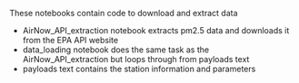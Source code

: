 These notebooks contain code to download and extract data 
- AirNow_API_extraction notebook extracts pm2.5 data and downloads it from the EPA API website
- data_loading notebook does the same task as the AirNow_API_extraction but loops through from payloads text
- payloads text contains the station information and parameters 
